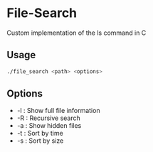 # File-Search

Custom implementation of the ls command in C

## Usage

```bash
./file_search <path> <options>
```

## Options
* -l : Show full file information
* -R : Recursive search
* -a : Show hidden files
* -t : Sort by time
* -s : Sort by size